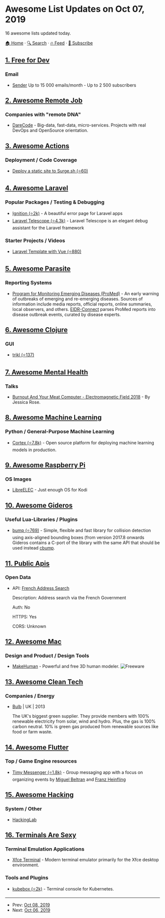# Awesome List Updates on Oct 07, 2019

16 awesome lists updated today.

[🏠 Home](/README.md) · [🔍 Search](https://test.trackawesomelist.com/search/) · [🔥 Feed](https://test.trackawesomelist.com/feed.xml) · [📮 Subscribe](https://trackawesomelist.us17.list-manage.com/subscribe?u=d2f0117aa829c83a63ec63c2f&id=36a103854c)



## [1. Free for Dev](/content/ripienaar/free-for-dev/README.md)

### Email

*   [Sender](https://www.sender.net) Up to 15 000 emails/month - Up to 2 500 subscribers

## [2. Awesome Remote Job](/content/lukasz-madon/awesome-remote-job/README.md)

### Companies with "remote DNA"

*   [DareCode](https://www.darecode.com) - Big-data, fast-data, micro-services. Projects with real DevOps and OpenSource orientation.

## [3. Awesome Actions](/content/sdras/awesome-actions/README.md)

### Deployment / Code Coverage

*   [Deploy a static site to Surge.sh (⭐60)](https://github.com/yavisht/deploy-via-surge.sh-github-action-template)

## [4. Awesome Laravel](/content/chiraggude/awesome-laravel/README.md)

### Popular Packages / Testing & Debugging

*   [Ignition (⭐2k)](https://github.com/facade/ignition) - A beautiful error page for Laravel apps
*   [Laravel Telescope (⭐4.3k)](https://github.com/laravel/telescope) - Laravel Telescope is an elegant debug assistant for the Laravel framework

### Starter Projects / Videos

*   [Laravel Template with Vue (⭐880)](https://github.com/wmhello/laravel_template_with_vue)

## [5. Awesome Parasite](/content/ecohealthalliance/awesome-parasite/README.md)

### Reporting Systems

*   [Program for Monitoring Emerging Diseases (ProMed)](http://www.promedmail.org/) - An early warning of outbreaks of emerging and re-emerging diseases. Sources of information include media reports, official reports, online summaries, local observers, and others. [EIDR-Connect](https://eidr-connect.eha.io/events/auto) parses ProMed reports into disease outbreak events, curated by disease experts.

## [6. Awesome Clojure](/content/razum2um/awesome-clojure/README.md)

### GUI

*   [trikl (⭐137)](https://github.com/lambdaisland/trikl)

## [7. Awesome Mental Health](/content/dreamingechoes/awesome-mental-health/README.md)

### Talks

*   [Burnout And Your Meat Computer - Electromagnetic Field 2018](https://www.youtube.com/watch?v=gcYRhATiyO4) - By Jessica Rose.

## [8. Awesome Machine Learning](/content/josephmisiti/awesome-machine-learning/README.md)

### Python / General-Purpose Machine Learning

*   [Cortex (⭐7.8k)](https://github.com/cortexlabs/cortex) - Open source platform for deploying machine learning models in production.

## [9. Awesome Raspberry Pi](/content/thibmaek/awesome-raspberry-pi/README.md)

### OS Images

*   [LibreELEC](https://libreelec.tv/) - Just enough OS for Kodi

## [10. Awesome Gideros](/content/stetso/awesome-gideros/README.md)

### Useful Lua-Libraries / Plugins

*   [bump (⭐769)](https://github.com/kikito/bump.lua) - Simple, flexible and fast library for collision detection using axis-aligned bounding boxes (from version 2017.8 onwards Gideros contains a C-port of the library with the same API that should be used instead [cbump](https://wiki.giderosmobile.com/index.php/Bump).

## [11. Public Apis](/content/public-apis/public-apis/README.md)

### Open Data

- API: [French Address Search](https://geo.api.gouv.fr/adresse)

  Description: Address search via the French Government

  Auth: No

  HTTPS: Yes

  CORS: Unknown



## [12. Awesome Mac](/content/jaywcjlove/awesome-mac/README.md)

### Design and Product / Design Tools

*   [MakeHuman](http://www.makehumancommunity.org) - Powerful and free 3D human modeler. ![Freeware](https://jaywcjlove.github.io/sb/ico/min-free.svg "Freeware")

## [13. Awesome Clean Tech](/content/nglgzz/awesome-clean-tech/README.md)

### Companies / Energy

*   [Bulb](https://bulb.co.uk/) | UK | 2013

    The UK's biggest green supplier. They provide members with 100% renewable electricity from solar, wind and hydro. Plus, the gas is 100% carbon neutral. 10% is green gas produced from renewable sources like food or farm waste.

## [14. Awesome Flutter](/content/Solido/awesome-flutter/README.md)

### Top / Game Engine resources

*   [Timy Messenger (⭐1.8k)](https://github.com/janoodleFTW/timy-messenger) <!--stargazers:janoodleFTW/timy-messenger--> - Group messaging app with a focus on organizing events by [Miguel Beltran](https://github.com/miquelbeltran) and [Franz Heinfling](https://github.com/fheinfling)

## [15. Awesome Hacking](/content/carpedm20/awesome-hacking/README.md)

### System / Other

*   [HackingLab](https://www.hacking-lab.com/)

## [16. Terminals Are Sexy](/content/k4m4/terminals-are-sexy/README.md)

### Terminal Emulation Applications

*   [Xfce Terminal](https://docs.xfce.org/apps/terminal/start) - Modern terminal emulator primarily for the Xfce desktop environment.

### Tools and Plugins

*   [kubebox (⭐2k)](https://github.com/astefanutti/kubebox) - Terminal console for Kubernetes.

---

- Prev: [Oct 08, 2019](/content/2019/10/08/README.md)
- Next: [Oct 06, 2019](/content/2019/10/06/README.md)